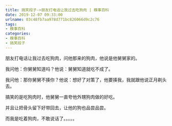 ```yaml
---
title: 搞笑段子->朋友打电话让我过去吃狗肉 | 糗事百科
date: 2019-12-07 09:33:00
urlname: 03c48fb7aa978d771bc826066d9c2c76
tags: 
- 糗事百科
categories:
- 糗事百科
- 搞笑段子
---
```

朋友打电话让我过去吃狗肉，问他那来的狗肉，他说是他舅舅家的。

我问他：你舅舅知道吗？他说：舅舅知道就吃不成了。

我问他：那你舅舅不揍你？他说：想好了对策了，他要揍我，我就跟他说正月剃头去。

搞笑的是吃狗肉时，他舅舅一直夸他外甥狗肉做的好吃。

并且让把骨头留下好带回去，让他的狗也品尝品尝。

而我是吃着狗肉，不敢说话了。。。。。


